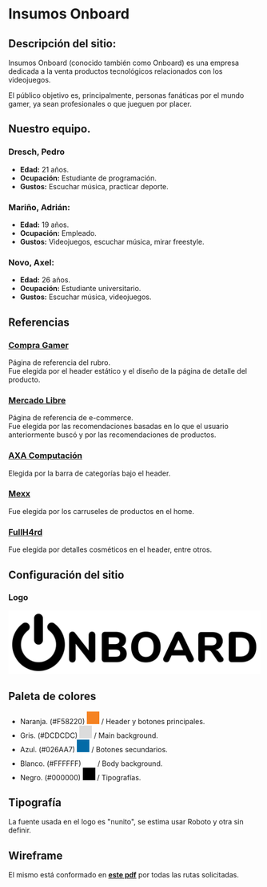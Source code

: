 # Insumos Onboard
## Descripción del sitio:
Insumos Onboard (conocido también como Onboard) es una empresa dedicada a la venta productos tecnológicos relacionados con los videojuegos.  
  
El público objetivo es, principalmente, personas fanáticas por el mundo gamer, ya sean profesionales o que jueguen por placer.  
  
## Nuestro equipo.
### Dresch, Pedro
- **Edad:** 21 años.
- **Ocupación:** Estudiante de programación.
- **Gustos:** Escuchar música, practicar deporte.
### Mariño, Adrián:
- **Edad:** 19 años.
- **Ocupación:** Empleado.
- **Gustos:** Videojuegos, escuchar música, mirar freestyle.
### Novo, Axel:
- **Edad:** 26 años.
- **Ocupación:** Estudiante universitario.
- **Gustos:** Escuchar música, videojuegos.  

## Referencias
### [Compra Gamer](https://compragamer.com/)
Página de referencia del rubro.  
Fue elegida por el header estático y el diseño de la página de detalle del producto.
### [Mercado Libre](https://mercadolibre.com.ar)
Página de referencia de e-commerce.  
Fue elegida por las recomendaciones basadas en lo que el usuario anteriormente buscó y por las recomendaciones de productos.
### [AXA Computación](https://axa.com.ar/webaxa/)
Elegida por la barra de categorías bajo el header. 
### [Mexx](https://www.mexx.com.ar/)
Fue elegida por los carruseles de productos en el home.
### [FullH4rd](https://www.fullh4rd.com.ar/)
Fue elegida por detalles cosméticos en el header, entre otros.
  
## Configuración del sitio
### Logo
![Logo](./img/Logo.png)
## Paleta de colores
- Naranja. (#F58220) ![Naranja](./paletaDeColores/naranja.png) / Header y botones principales.
- Gris. (#DCDCDC) ![Gris](./paletaDeColores/gris.png) / Main background.
- Azul. (#026AA7) ![Azul](./paletaDeColores/azul.png) / Botones secundarios.
- Blanco. (#FFFFFF) ![Blanco](./paletaDeColores/blanco.png) / Body background.
- Negro. (#000000) ![Negro](./paletaDeColores/negro.png) / Tipografías.
## Tipografía
La fuente usada en el logo es "nunito", se estima usar Roboto y otra sin definir.
## Wireframe
El mismo está conformado en [**este pdf**](./wireframesOnboard.pdf) por todas las rutas solicitadas.
